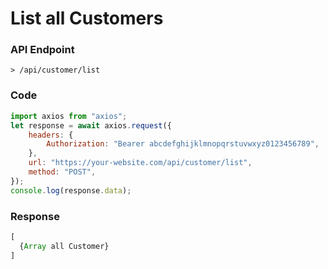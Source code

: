 # List all Customers

### API Endpoint

```
> /api/customer/list
```

### Code

```js copy
import axios from "axios";
let response = await axios.request({
    headers: {
        Authorization: "Bearer abcdefghijklmnopqrstuvwxyz0123456789",
    },
    url: "https://your-website.com/api/customer/list",
    method: "POST",
});
console.log(response.data);
```

### Response

```js copy
[
  {Array all Customer}
]
```
